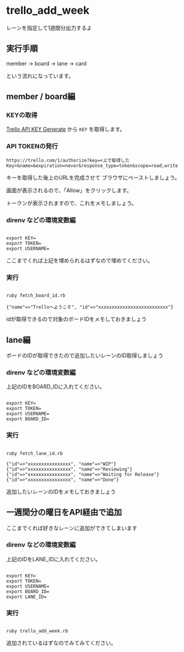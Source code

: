 # trello_add_week
レーンを指定して1週間分出力するよ

## 実行手順

member -> board -> lane -> card

という流れになっています。

## member / board編

### KEYの取得

[Trello API KEY Generate](https://trello.com/1/appKey/generate) から `KEY` を取得します。

### API TOKENの発行

`https://trello.com/1/authorize?key=<上で取得したKey>&name=&expiration=never&response_type=token&scope=read,write`

キーを取得した後上のURLを完成させて ブラウザにペーストしましょう。

画面が表示されるので、「Allow」をクリックします。

トークンが表示されますので、これをメモしましょう。

### direnv などの環境変数編

```

export KEY=
export TOKEN=
export USERNAME=

```

ここまでくれば上記を埋められるはずなので埋めてください。

### 実行

```

ruby fetch_board_id.rb

{"name"=>"Trelloへようこそ", "id"=>"xxxxxxxxxxxxxxxxxxxxxxxxxx"}

```

idが取得できるので対象のボードIDをメモしておきましょう


## lane編

ボードのIDが取得できたので追加したいレーンのID取得しましょう

### direnv などの環境変数編

上記のIDをBOARD_IDに入れてください。

```

export KEY=
export TOKEN=
export USERNAME=
export BOARD_ID=

```

### 実行

```

ruby fetch_lane_id.rb

{"id"=>"xxxxxxxxxxxxxxxx", "name"=>"WIP"}
{"id"=>"xxxxxxxxxxxxxxxx", "name"=>"Reviewing"}
{"id"=>"xxxxxxxxxxxxxxxx", "name"=>"Waiting for Release"}
{"id"=>"xxxxxxxxxxxxxxxx", "name"=>"Done"}

```

追加したいレーンのIDをメモしておきましょう

## 一週間分の曜日をAPI経由で追加

ここまでくれば好きなレーンに追加ができてしまいます

### direnv などの環境変数編

上記のIDをLANE_IDに入れてください。

```

export KEY=
export TOKEN=
export USERNAME=
export BOARD_ID=
export LANE_ID=

```

### 実行

```

ruby trello_add_week.rb

```

追加されているはずなのでみてみてください。
